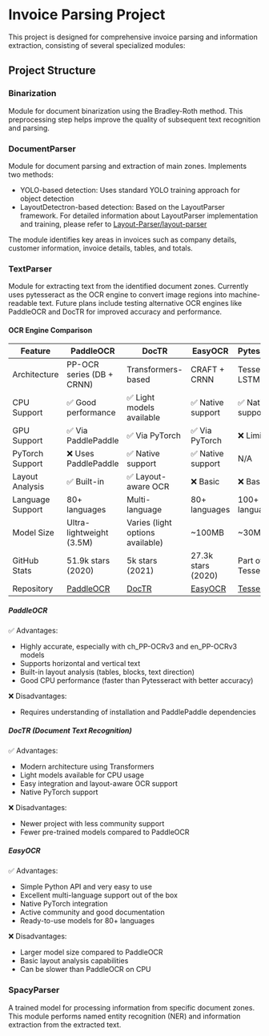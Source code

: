 # Invoice Parsing Project

This project is designed for comprehensive invoice parsing and information extraction, consisting of several specialized modules:

## Project Structure

### Binarization
Module for document binarization using the Bradley-Roth method. This preprocessing step helps improve the quality of subsequent text recognition and parsing.

### DocumentParser
Module for document parsing and extraction of main zones. Implements two methods:
- YOLO-based detection: Uses standard YOLO training approach for object detection
- LayoutDetectron-based detection: Based on the LayoutParser framework. For detailed information about LayoutParser implementation and training, please refer to [Layout-Parser/layout-parser](https://github.com/Layout-Parser/layout-parser)

The module identifies key areas in invoices such as company details, customer information, invoice details, tables, and totals.

### TextParser
Module for extracting text from the identified document zones. Currently uses pytesseract as the OCR engine to convert image regions into machine-readable text. Future plans include testing alternative OCR engines like PaddleOCR and DocTR for improved accuracy and performance.

#### OCR Engine Comparison

| Feature | PaddleOCR | DocTR | EasyOCR | Pytesseract |
|---------|-----------|--------|----------|-------------|
| Architecture | PP-OCR series (DB + CRNN) | Transformers-based | CRAFT + CRNN | Tesseract LSTM |
| CPU Support | ✅ Good performance | ✅ Light models available | ✅ Native support | ✅ Native support |
| GPU Support | ✅ Via PaddlePaddle | ✅ Via PyTorch | ✅ Via PyTorch | ❌ Limited |
| PyTorch Support | ❌ Uses PaddlePaddle | ✅ Native support | ✅ Native support | N/A |
| Layout Analysis | ✅ Built-in | ✅ Layout-aware OCR | ❌ Basic | ❌ Basic |
| Language Support | 80+ languages | Multi-language | 80+ languages | 100+ languages |
| Model Size | Ultra-lightweight (3.5M) | Varies (light options available) | ~100MB | ~30MB |
| GitHub Stats | 51.9k stars (2020) | 5k stars (2021) | 27.3k stars (2020) | Part of Tesseract |
| Repository | [PaddleOCR](https://github.com/PaddlePaddle/PaddleOCR) | [DocTR](https://github.com/mindee/doctr) | [EasyOCR](https://github.com/JaidedAI/EasyOCR) | [Tesseract](https://github.com/tesseract-ocr/tesseract) |

##### PaddleOCR
✅ Advantages:
- Highly accurate, especially with ch_PP-OCRv3 and en_PP-OCRv3 models
- Supports horizontal and vertical text
- Built-in layout analysis (tables, blocks, text direction)
- Good CPU performance (faster than Pytesseract with better accuracy)

❌ Disadvantages:
- Requires understanding of installation and PaddlePaddle dependencies

##### DocTR (Document Text Recognition)
✅ Advantages:
- Modern architecture using Transformers
- Light models available for CPU usage
- Easy integration and layout-aware OCR support
- Native PyTorch support

❌ Disadvantages:
- Newer project with less community support
- Fewer pre-trained models compared to PaddleOCR

##### EasyOCR
✅ Advantages:
- Simple Python API and very easy to use
- Excellent multi-language support out of the box
- Native PyTorch integration
- Active community and good documentation
- Ready-to-use models for 80+ languages

❌ Disadvantages:
- Larger model size compared to PaddleOCR
- Basic layout analysis capabilities
- Can be slower than PaddleOCR on CPU

### SpacyParser
A trained model for processing information from specific document zones. This module performs named entity recognition (NER) and information extraction from the extracted text.